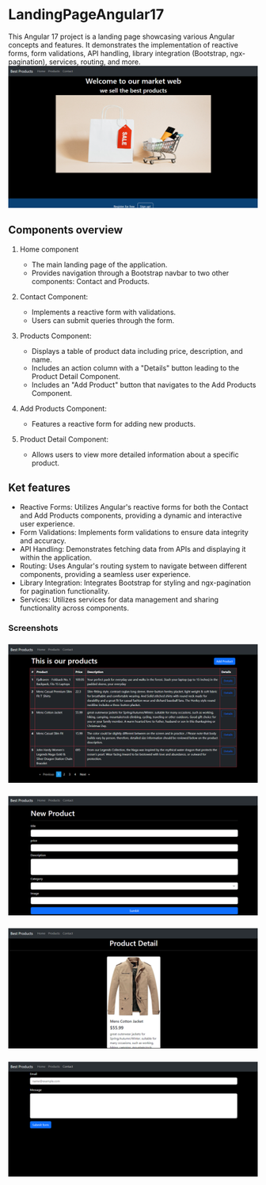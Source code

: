 # LandingPageAngular17
This Angular 17 project is a landing page showcasing various Angular concepts and features. It demonstrates the implementation of reactive forms, form validations, API handling, library integration (Bootstrap, ngx-pagination), services, routing, and more.
![Home](/docs/screenshotLandingPageA17.png)


## Components overview
1. Home component
    - The main landing page of the application.
    - Provides navigation through a Bootstrap navbar to two other components: Contact and Products.

2. Contact Component:

    - Implements a reactive form with validations.
    - Users can submit queries through the form.
3. Products Component:

    - Displays a table of product data including price, description, and name.
    - Includes an action column with a "Details" button leading to the Product Detail Component.
    - Includes an "Add Product" button that navigates to the Add Products Component.

4. Add Products Component:

    - Features a reactive form for adding new products.
5. Product Detail Component:

    - Allows users to view more detailed information about a specific product.

## Ket features
- Reactive Forms: Utilizes Angular's reactive forms for both the Contact and Add Products components, providing a dynamic and interactive user experience.
- Form Validations: Implements form validations to ensure data integrity and accuracy.
- API Handling: Demonstrates fetching data from APIs and displaying it within the application.
- Routing: Uses Angular's routing system to navigate between different components, providing a seamless user experience.
- Library Integration: Integrates Bootstrap for styling and ngx-pagination for pagination functionality.
- Services: Utilizes services for data management and sharing functionality across components.


### Screenshots

### ![Products](/docs/productsComponent.png)
### ![Add Products](/docs/addProductComp.png)
### ![Details](/docs/DetailsComponent.png)
### ![Contact](/docs/contactComponent.png)